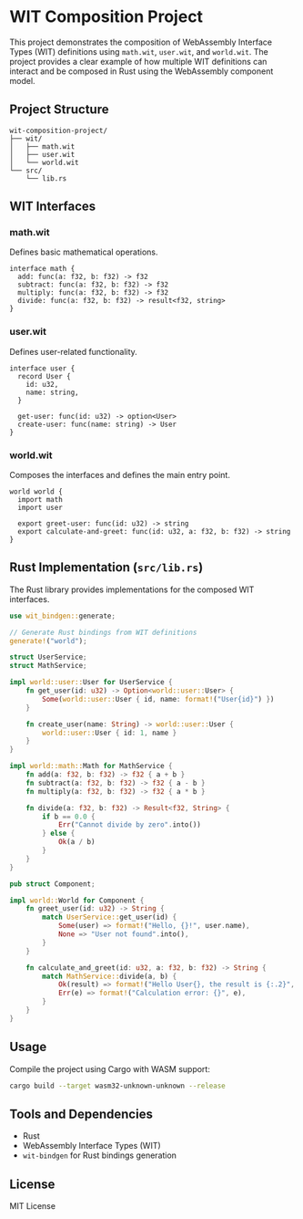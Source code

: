 # WIT Composition Project

This project demonstrates the composition of WebAssembly Interface Types (WIT) definitions using `math.wit`, `user.wit`, and `world.wit`. The project provides a clear example of how multiple WIT definitions can interact and be composed in Rust using the WebAssembly component model.

## Project Structure

```
wit-composition-project/
├── wit/
│   ├── math.wit
│   ├── user.wit
│   └── world.wit
└── src/
    └── lib.rs
```

## WIT Interfaces

### math.wit

Defines basic mathematical operations.

```wit
interface math {
  add: func(a: f32, b: f32) -> f32
  subtract: func(a: f32, b: f32) -> f32
  multiply: func(a: f32, b: f32) -> f32
  divide: func(a: f32, b: f32) -> result<f32, string>
}
```

### user.wit

Defines user-related functionality.

```wit
interface user {
  record User {
    id: u32,
    name: string,
  }

  get-user: func(id: u32) -> option<User>
  create-user: func(name: string) -> User
}
```

### world.wit

Composes the interfaces and defines the main entry point.

```wit
world world {
  import math
  import user

  export greet-user: func(id: u32) -> string
  export calculate-and-greet: func(id: u32, a: f32, b: f32) -> string
}
```

## Rust Implementation (`src/lib.rs`)

The Rust library provides implementations for the composed WIT interfaces.

```rust
use wit_bindgen::generate;

// Generate Rust bindings from WIT definitions
generate!("world");

struct UserService;
struct MathService;

impl world::user::User for UserService {
    fn get_user(id: u32) -> Option<world::user::User> {
        Some(world::user::User { id, name: format!("User{id}") })
    }

    fn create_user(name: String) -> world::user::User {
        world::user::User { id: 1, name }
    }
}

impl world::math::Math for MathService {
    fn add(a: f32, b: f32) -> f32 { a + b }
    fn subtract(a: f32, b: f32) -> f32 { a - b }
    fn multiply(a: f32, b: f32) -> f32 { a * b }

    fn divide(a: f32, b: f32) -> Result<f32, String> {
        if b == 0.0 {
            Err("Cannot divide by zero".into())
        } else {
            Ok(a / b)
        }
    }
}

pub struct Component;

impl world::World for Component {
    fn greet_user(id: u32) -> String {
        match UserService::get_user(id) {
            Some(user) => format!("Hello, {}!", user.name),
            None => "User not found".into(),
        }
    }

    fn calculate_and_greet(id: u32, a: f32, b: f32) -> String {
        match MathService::divide(a, b) {
            Ok(result) => format!("Hello User{}, the result is {:.2}", id, result),
            Err(e) => format!("Calculation error: {}", e),
        }
    }
}
```

## Usage

Compile the project using Cargo with WASM support:

```bash
cargo build --target wasm32-unknown-unknown --release
```

## Tools and Dependencies

* Rust
* WebAssembly Interface Types (WIT)
* `wit-bindgen` for Rust bindings generation

## License

MIT License

